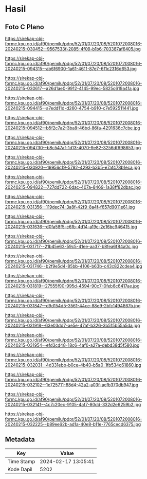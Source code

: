 # Hasil

## Foto C Plano

https://sirekap-obj-formc.kpu.go.id/af90/pemilu/pdpr/52/01/07/20/08/5201072008016-20240215-030452--9567533f-2085-4f09-b1b6-703387af6405.jpg

https://sirekap-obj-formc.kpu.go.id/af90/pemilu/pdpr/52/01/07/20/08/5201072008016-20240215-094315--ab6f6900-1a61-4611-87e7-6f1c2316d653.jpg

https://sirekap-obj-formc.kpu.go.id/af90/pemilu/pdpr/52/01/07/20/08/5201072008016-20240215-030617--a26d1ae0-9912-4145-99ec-5825c619a41a.jpg

https://sirekap-obj-formc.kpu.go.id/af90/pemilu/pdpr/52/01/07/20/08/5201072008016-20240215-094415--a7edd11d-d260-4754-b910-c7e592511441.jpg

https://sirekap-obj-formc.kpu.go.id/af90/pemilu/pdpr/52/01/07/20/08/5201072008016-20240215-094512--b5f2c7a2-3ba8-46bd-86fa-4291636c7cbe.jpg

https://sirekap-obj-formc.kpu.go.id/af90/pemilu/pdpr/52/01/07/20/08/5201072008016-20240215-094730--b8c547af-1d13-4070-9e82-3256df698653.jpg

https://sirekap-obj-formc.kpu.go.id/af90/pemilu/pdpr/52/01/07/20/08/5201072008016-20240215-030920--19956c19-5782-4293-b3b5-e7af478b1eca.jpg

https://sirekap-obj-formc.kpu.go.id/af90/pemilu/pdpr/52/01/07/20/08/5201072008016-20240215-094822--727dd722-6dac-407a-8469-1a38ff82dbac.jpg

https://sirekap-obj-formc.kpu.go.id/af90/pemilu/pdpr/52/01/07/20/08/5201072008016-20240215-031356--119dec74-3a8f-42f9-8a4f-f657d9011e61.jpg

https://sirekap-obj-formc.kpu.go.id/af90/pemilu/pdpr/52/01/07/20/08/5201072008016-20240215-031636--d0fa58f5-c6fb-4d14-a19c-2e16bc946415.jpg

https://sirekap-obj-formc.kpu.go.id/af90/pemilu/pdpr/52/01/07/20/08/5201072008016-20240215-031717--21b45e63-59c5-41ee-aa37-b8fea6f84a0c.jpg

https://sirekap-obj-formc.kpu.go.id/af90/pemilu/pdpr/52/01/07/20/08/5201072008016-20240215-031746--b2f9e5d4-85bb-4106-b63b-c43c822cdea4.jpg

https://sirekap-obj-formc.kpu.go.id/af90/pemilu/pdpr/52/01/07/20/08/5201072008016-20240215-031819--27555f90-995d-4594-90c7-0feb6c6417ae.jpg

https://sirekap-obj-formc.kpu.go.id/af90/pemilu/pdpr/52/01/07/20/08/5201072008016-20240215-031847--d9d154d5-3561-44ce-88e9-2bfc1494867b.jpg

https://sirekap-obj-formc.kpu.go.id/af90/pemilu/pdpr/52/01/07/20/08/5201072008016-20240215-031918--63e03dd7-ae5e-47af-b326-3b515b55a5da.jpg

https://sirekap-obj-formc.kpu.go.id/af90/pemilu/pdpr/52/01/07/20/08/5201072008016-20240215-031954--efd3cd48-18c6-4af0-a27a-debd38d5f580.jpg

https://sirekap-obj-formc.kpu.go.id/af90/pemilu/pdpr/52/01/07/20/08/5201072008016-20240215-032031--4d331ebb-b0ce-4b40-b5a0-1fb534c61860.jpg

https://sirekap-obj-formc.kpu.go.id/af90/pemilu/pdpr/52/01/07/20/08/5201072008016-20240215-032102--1e725711-88d4-42a2-a03f-acfb370db947.jpg

https://sirekap-obj-formc.kpu.go.id/af90/pemilu/pdpr/52/01/07/20/08/5201072008016-20240215-032141--4c7c20ec-9105-4af7-80dd-332d2e6259b2.jpg

https://sirekap-obj-formc.kpu.go.id/af90/pemilu/pdpr/52/01/07/20/08/5201072008016-20240215-032225--b89ee62b-ad1a-40e8-b11e-7765cecd6375.jpg


## Metadata

| Key        | Value               |
| ---------- | ------------------- |
| Time Stamp | 2024-02-17 13:05:41 |
| Kode Dapil | 5202                |



